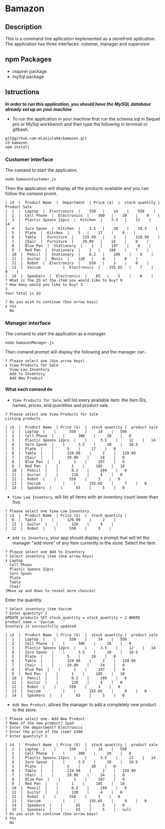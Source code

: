 # Bamazon

## Description
This is a command line apllication implemented as a storefront apllication. The application has three interfaces: cutomer, manager and supervisor

## npm Packages
* inquirer package
* mySql package

## Istructions
***In order to run this application, you should have the MySQL database already set up on your machine***

* To run the application in your machine first run the schema.sql in Sequel pro or MySql workbench and then type the following in terminal or gitbash. 
```
git@github.com:mlanjula94/bamazon.git
cd bamazon
npm install
```
### Customer interface
The comand to start the applicaton.
```
node bamazonCustomer.js
```
Then the application will display all the products available and you can follow the comand promt.
```
| id  |  Product Name  |  Department  | Price ($)  |  stock quantity | Product Sale
|  1  |  Laptop  |  Electronics  |    550   |    14    |    550    |
|  2  |  Cell Phone  |  Electronics  |    300   |    20    |    0    |
|  3  |  Plastic Spoons 12pcs  |  Kitchen  |    3.5   |    12    |    14    |
|  4  |  Iorn Spoon  |  Kitchen  |    3.5   |    20    |    10.5    |
|  5  |  Plate  |  Kitchen  |    5   |    17    |    0    |
|  6  |  Table  |  Furniture  |    129.99   |    2    |    129.99    |
|  7  |  Chair  |  Furniture  |    29.99   |    24    |    0    |
|  8  |  Blue Pen  |  Stationary  |    1   |    197    |    0    |
|  9  |  Red Pen  |  Stationary  |    1   |    188    |    7    |
|  10  |  Pencil  |  Stationary  |    0.2   |    199    |    0    |
|  11  |  Guitar  |  Music  |    120   |    4    |    0    |
|  12  |  Robot  |  Electronics  |    550   |    3    |    0    |
|  13  |  Vaccum          |  Electronics  |    155.65   |    7    |    0    |
|  14  |  Speakers  |  Electronics  |    65   |    5    |    0    |
? What is the ID of the item you would like to buy? 9
? How many would you like to buy? 3
3
Your total is $3

? Do you wish to continue (Use arrow keys)
❯ Yes
  No
```
### Manager interface
The comand to start the applicaton as a manager.
```
node bamazonManager.js
```
Then comand prompt will display the following and the manager can . 
```
? Please select one (Use arrow keys)
❯ View Products for Sale
  View Low Inventory
  Add to Inventory
  Add New Product
  ```
#### What each comand do
* `View Products for Sale`, will list every available item: the item IDs, names, prices, and quantities and product sale.
```
? Please select one View Products for Sale
Listing products

| id  |  Product Name  | Price ($)  |  stock quantity |  product sale
|  1  |  Laptop  |    |      550    |     14    |   550
|  2  |  Cell Phone  |    |      300    |     20    |   0
|  3  |  Plastic Spoons 12pcs  |    |      3.5    |     12    |   14
|  4  |  Iorn Spoon  |    |      3.5    |     20    |   10.5
|  5  |  Plate  |    |      5    |     17    |   0
|  6  |  Table  |    |      129.99    |     2    |   129.99
|  7  |  Chair  |    |      29.99    |     24    |   0
|  8  |  Blue Pen  |    |      1    |     197    |   0
|  9  |  Red Pen  |    |      1    |     185    |   10
|  10  |  Pencil  |    |      0.2    |     199    |   0
|  11  |  Guitar  |    |      120    |     4    |   0
|  12  |  Robot  |    |      550    |     3    |   0
|  13  |  Vaccum          |    |      155.65    |     7    |   0
|  14  |  Speakers  |    |      65    |     5    |   0
```

* `View Low Inventory`, will list all items with an inventory count lower than five.
```
? Please select one View Low Inventory
| id  |  Product Name  | Price ($)  |  stock quantity |
|  6  |  Table  |    |      129.99    |     2    |
|  11  |  Guitar  |    |      120    |     4    |
|  12  |  Robot  |    |      550    |     3    |
```

* `Add to Inventory`, your app should display a prompt that will let the manager "add more" of any item currently in the store.
Select the item.
```
? Please select one Add to Inventory
? Select inventory item (Use arrow keys)
❯ Laptop
  Cell Phone
  Plastic Spoons 12pcs
  Iorn Spoon
  Plate
  Table
  Chair
(Move up and down to reveal more choices)
```
Enter the quantity.
```? Please select one Add to Inventory
? Select inventory item Vaccum
? Enter quantity? 2
UPDATE products SET stock_quantity = stock_quantity + 2 WHERE product_name = 'Vaccum    '
Invetory is successfully updated

| id  |  Product Name  | Price ($)  |  stock quantity |  product sale
|  1  |  Laptop  |    |      550    |     14    |   550
|  2  |  Cell Phone  |    |      300    |     20    |   0
|  3  |  Plastic Spoons 12pcs  |    |      3.5    |     12    |   14
|  4  |  Iorn Spoon  |    |      3.5    |     20    |   10.5
|  5  |  Plate  |    |      5    |     20    |   0
|  6  |  Table  |    |      129.99    |     2    |   129.99
|  7  |  Chair  |    |      29.99    |     24    |   0
|  8  |  Blue Pen  |    |      1    |     197    |   0
|  9  |  Red Pen  |    |      1    |     185    |   10
|  10  |  Pencil  |    |      0.2    |     199    |   0
|  11  |  Guitar  |    |      120    |     4    |   0
|  12  |  Robot  |    |      550    |     3    |   0
|  13  |  Vaccum          |    |      155.65    |     9    |   0
|  14  |  Speakers  |    |      65    |     5    |   0
```
* `Add New Product`, allows the manager to add a completely new product to the store.
```
? Please select one. Add New Product
? Name of the new product? Ipad
? Enter the department? Electronics
? Enter the price of the item? $300
? Enter quantity? 3

| id  |  Product Name  | Price ($)  |  stock quantity |  product sale
|  1  |  Laptop  |    |      550    |     14    |   550
|  2  |  Cell Phone  |    |      300    |     20    |   0
|  3  |  Plastic Spoons 12pcs  |    |      3.5    |     12    |   14
|  4  |  Iorn Spoon  |    |      3.5    |     20    |   10.5
|  5  |  Plate  |    |      5    |     20    |   0
|  6  |  Table  |    |      129.99    |     2    |   129.99
|  7  |  Chair  |    |      29.99    |     24    |   0
|  8  |  Blue Pen  |    |      1    |     197    |   0
|  9  |  Red Pen  |    |      1    |     185    |   10
|  10  |  Pencil  |    |      0.2    |     199    |   0
|  11  |  Guitar  |    |      120    |     4    |   0
|  12  |  Robot  |    |      550    |     3    |   0
|  13  |  Vaccum          |    |      155.65    |     9    |   0
|  14  |  Speakers  |    |      65    |     5    |   0
|  15  |  Speakers  |    |      65    |     5    |   null
? Do you wish to continue (Use arrow keys)
❯ Yes
  No
  ```
